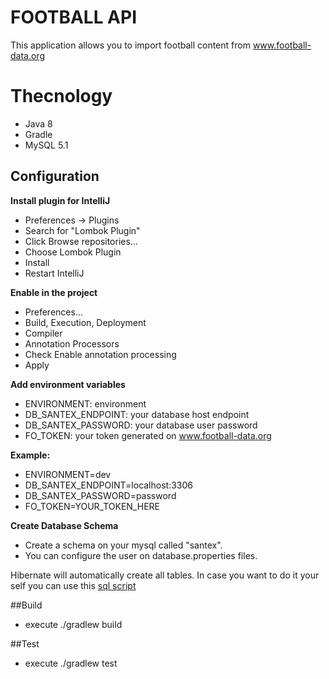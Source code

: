 # FOOTBALL API

This application allows you to import football content from www.football-data.org

# Thecnology

* Java 8
* Gradle
* MySQL 5.1

## Configuration

**Install plugin for IntelliJ**
* Preferences -> Plugins
* Search for "Lombok Plugin"
* Click Browse repositories...
* Choose Lombok Plugin
* Install
* Restart IntelliJ

**Enable in the project**
* Preferences...
* Build, Execution, Deployment
* Compiler
* Annotation Processors
* Check Enable annotation processing
* Apply


**Add environment variables**

* ENVIRONMENT: environment
* DB_SANTEX_ENDPOINT: your database host endpoint
* DB_SANTEX_PASSWORD: your database user password
* FO_TOKEN: your token generated on www.football-data.org

**Example:** 
* ENVIRONMENT=dev
* DB_SANTEX_ENDPOINT=localhost:3306
* DB_SANTEX_PASSWORD=password
* FO_TOKEN=YOUR_TOKEN_HERE

**Create Database Schema**

* Create a schema on your mysql called "santex". 
* You can configure the user on database.properties files.

Hibernate will automatically create all tables. In case you want to do it your self
 you can use this [sql script](https://github.com/drhernandez/apifootball/tree/master/src/main/resources/db/creation.sql)

##Build

* execute ./gradlew build

##Test

* execute ./gradlew test
